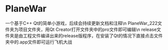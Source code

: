 # PlaneWar
 一个基于C++ Qt的简单小游戏，后续会持续更新文档和注释\n
PlaneWar_222文件夹为项目文件夹，用Qt Creator打开文件夹中的pro文件即可编辑\n
release文件夹是由工程文件编译出来的release版程序，在安装了Qt的情况下直接点击文件夹中的.app文件即可运行飞机大战

